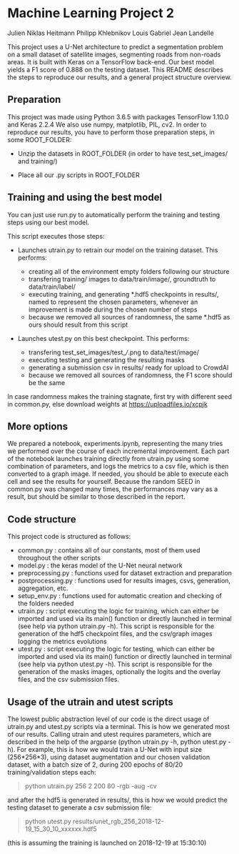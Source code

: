 
Machine Learning Project 2
=====

Julien Niklas Heitmann
Philipp Khlebnikov
Louis Gabriel Jean Landelle

This project uses a U-Net architecture to predict a segmentation problem on a small dataset of satellite images, segmenting roads from non-roads areas. It is built with Keras on a TensorFlow back-end. Our best model yields a F1 score of 0.888 on the testing dataset. This README describes the steps to reproduce our results, and a general project structure overview.

## Preparation

This project was made using Python 3.6.5 with packages TensorFlow 1.10.0 and Keras 2.2.4
We also use numpy, matplotlib, PIL, cv2.
In order to reproduce our results, you have to perform those preparation steps, in some ROOT_FOLDER:

- Unzip the datasets in ROOT_FOLDER (in order to have test_set_images/ and training/)

- Place all our .py scripts in ROOT_FOLDER

## Training and using the best model

You can just use run.py to automatically perform the training and testing steps using our best model.

This script executes those steps:

- Launches utrain.py to retrain our model on the training dataset. This performs:
    - creating all of the environment empty folders following our structure
    - transfering training/ images to data/train/image/, groundtruth to data/train/label/
    - executing training, and generating *.hdf5 checkpoints in results/, named to represent the chosen parameters, whenever an improvement is made during the chosen number of steps
    - because we removed all sources of randomness, the same *.hdf5 as ours should result from this script

- Launches utest.py on this best checkpoint. This performs:
    - transfering test_set_images/test_*/*.png to data/test/image/
    - executing testing and generating the resulting masks
    - generating a submission csv in results/ ready for upload to CrowdAI
    - because we removed all sources of randomness, the F1 score should be the same
     
In case randomness makes the training stagnate, first try with different seed in common.py, else download weights at https://uploadfiles.io/xcpjk

## More options

We prepared a notebook, experiments.ipynb, representing the many tries we performed over the course of each incremental improvement. Each part of the notebook launches training directly from utrain.py using some combination of parameters, and logs the metrics to a csv file, which is then converted to a graph image. If needed, you should be able to execute each cell and see the results for yourself. Because the random SEED in common.py was changed many times, the performances may vary as a result, but should be similar to those described in the report.

## Code structure

This project code is structured as follows:
- common.py : contains all of our constants, most of them used throughout the other scripts
- model.py : the keras model of the U-Net neural network
- preprocessing.py : functions used for dataset extraction and preparation
- postprocessing.py : functions used for results images, csvs, generation, aggregation, etc.
- setup_env.py : functions used for automatic creation and checking of the folders needed
- utrain.py : script executing the logic for training, which can either be imported and used via its main() function or directly launched in terminal (see help via python utrain.py -h). This script is responsible for the generation of the hdf5 checkpoint files, and the csv/graph images logging the metrics evolutions
- utest.py : script executing the logic for testing, which can either be imported and used via its main() function or directly launched in terminal (see help via python utest.py -h). This script is responsible for the generation of the masks images, optionally the logits and the overlay files, and the csv submission files.

## Usage of the utrain and utest scripts

The lowest public abstraction level of our code is the direct usage of utrain.py and utest.py scripts via a terminal. This is how we generated most of our results. Calling utrain and utest requires parameters, which are described in the help of the argparse (python utrain.py -h, python utest.py -h). For example, this is how we would train a U-Net with input size (256\*256\*3), using dataset augmentation and our chosen validation dataset, with a batch size of 2, during 200 epochs of 80/20 training/validation steps each:

>python utrain.py 256 2 200 80 -rgb -aug -cv 

and after the hdf5 is generated in results/, this is how we would predict the testing dataset to generate a csv submission file:

>python utest.py results/unet_rgb_256_2018-12-19_15_30_10_xxxxxx.hdf5

(this is assuming the training is launched on 2018-12-19 at 15:30:10)
